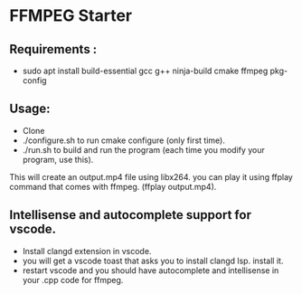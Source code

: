 # FFMPEG Starter

## Requirements :
- sudo apt install build-essential gcc g++ ninja-build cmake ffmpeg pkg-config

## Usage:
- Clone
- ./configure.sh to run cmake configure (only first time).
- ./run.sh to build and run the program (each time you modify your program, use this).

This will create an output.mp4 file using libx264. you can play it using ffplay command that comes with ffmpeg. (ffplay output.mp4).

## Intellisense and autocomplete support for vscode.
- Install clangd extension in vscode.
- you will get a vscode toast that asks you to install clangd lsp. install it.
- restart vscode and you should have autocomplete and intellisense in your .cpp code for ffmpeg. 
